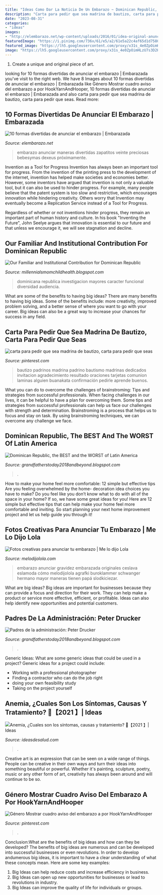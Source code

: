 ```yaml
---
title: "Ideas Como Dar La Noticia De Un Embarazo ~ Dominican Republic, The Best And The Worst Of Latin America"
description: "Carta para pedir que sea madrina de bautizo, carta para pedir que seas"
date: "2023-08-31"
categories:
- "ideas"
images:
- "http://elembarazo.net/wp-content/uploads/2016/01/idea-original-anunciar-embarazo.jpg"
featuredImage: "https://i.pinimg.com/736x/61/e5/a2/61e5a22c4af65d1d7580ec54a72e0464.jpg"
featured_image: "https://lh5.googleusercontent.com/proxy/x31s_4e0ZpOimHLzU7s3D2HWqZoth7xcheYU3bTOPJrCHSUVadBC6uQ5C8yQBv7KUsxUjEeFTEE0BXuCyv15F-AE1Us=w1200-h630-n-k-no-nu"
image: "https://lh5.googleusercontent.com/proxy/x31s_4e0ZpOimHLzU7s3D2HWqZoth7xcheYU3bTOPJrCHSUVadBC6uQ5C8yQBv7KUsxUjEeFTEE0BXuCyv15F-AE1Us=w1200-h630-n-k-no-nu"
---
```



1. Create a unique and original piece of art.

	

		
looking for 10 formas divertidas de anunciar el embarazo | Embarazada you've visit to the right web. We have 8 Images about 10 formas divertidas de anunciar el embarazo | Embarazada like Género Mostrar cuadro aviso del embarazo a por HookYarnAndHooper, 10 formas divertidas de anunciar el embarazo | Embarazada and also carta para pedir que sea madrina de bautizo, carta para pedir que seas. Read more:
		
    
## 10 Formas Divertidas De Anunciar El Embarazo | Embarazada

<img loading=lazy src="http://elembarazo.net/wp-content/uploads/2016/01/idea-original-anunciar-embarazo.jpg" onerror="this.onerror=null;this.src='https://tse3.mm.bing.net/th?id=OIP.8xwBFTbAieIro0QdvvAtxAHaFS&amp;pid=15.1';" alt="10 formas divertidas de anunciar el embarazo | Embarazada">

_Source: elembarazo.net_

>embarazo anunciar maneras divertidas zapatitos veinte preciosas bebesymas dexeus próximamente. 

	

Invention as a Tool for Progress
Invention has always been an important tool for progress. From the invention of the printing press to the development of the internet, invention has helped make societies and economies better. 
However, some inventors have argued that invention is not only a valuable tool, but it can also be used to hinder progress. For example, many people believe that the patent system is too slow and restrictive, which encourages innovation while hindering creativity. Others worry that Invention may eventually become a Replication Service instead of a Tool for Progress.

Regardless of whether or not inventions hinder progress, they remain an important part of human history and culture. In his book "Inventing the Future", John Seelye argues that innovation is essential to our future and that unless we encourage it, we will see stagnation and decline.

    
## Our Familiar And Institutional Contribution For Dominican Republic

<img loading=lazy src="https://lh6.googleusercontent.com/proxy/t1VB112Swc7xzDz-uu3DonDLM7B1yfsMxZ8st4bIE70WZSlF36LxZvtyL-d_DAaUgIL22gcp4ZFW_o24iLbOe9FPwPs=w1200-h630-n-k-no-nu" onerror="this.onerror=null;this.src='https://tse2.mm.bing.net/th?id=OIP.2wjBk8SBQGIS8Mx2owY5ZwHaFj&amp;pid=15.1';" alt="Our Familiar and Institutional Contribution for Dominican Republic">

_Source: millennialsmomchildhealth.blogspot.com_

>dominicana republica investigacion mayores caracter funcional diversidad audiencia. 

	

What are some of the benefits to having big ideas?
There are many benefits to having big ideas. Some of the benefits include: more creativity, improved problem solving, and a better sense of where you want to go with your career. Big ideas can also be a great way to increase your chances for success in any field.

    
## Carta Para Pedir Que Sea Madrina De Bautizo, Carta Para Pedir Que Seas

<img loading=lazy src="https://i.pinimg.com/736x/61/e5/a2/61e5a22c4af65d1d7580ec54a72e0464.jpg" onerror="this.onerror=null;this.src='https://tse1.mm.bing.net/th?id=OIP.TpXFLEu1AjSP0eCafOV59QHaLB&amp;pid=15.1';" alt="carta para pedir que sea madrina de bautizo, carta para pedir que seas">

_Source: pinterest.com_

>bautizo padrinos madrina padrino bautismo madrinas dedicados invitacion agradecimiento resultado oraciones tarjetas comunion laminas alguien buanakata confirmación pedirle aprende buenos. 

	

What you can do to overcome the challenges of brainstroming: Tips and strategies from successful professionals.
When facing challenges in our lives, it can be helpful to have a plan for overcoming them. Some tips and strategies from successful professionals can help us face our challenges with strength and determination. Brainstroming is a process that helps us to focus and stay on task. By using brainstroming techniques, we can overcome any challenge we face.

    
## Dominican Republic, The BEST And The WORST Of Latin America

<img loading=lazy src="https://lh5.googleusercontent.com/proxy/gHzrQkejXTfOkT-mXJxvMu27Z1_Yg5v2-pExqBLJvx_x9tuBEfnhzG6Y-M1wuFAIZ4JruPvZlnEdRmEu7-9rTerJfI4=w1200-h630-n-k-no-nu" onerror="this.onerror=null;this.src='https://tse3.mm.bing.net/th?id=OIP.Q2zeJDmf8MusbF1KwCvXtgHaFj&amp;pid=15.1';" alt="Dominican Republic, the BEST and the WORST of Latin America">

_Source: grandfatherstoday2018andbeyond.blogspot.com_

>. 

	

How to make your home feel more comfortable: 12 simple but effective tips
Are you feeling overwhelmed by the home- decoration idea choices you have to make? Do you feel like you don’t know what to do with all of the space in your home? If so, we have some great ideas for you! Here are 12 simple but effective tips that can help make your home feel more comfortable and inviting. So start planning your next home improvement project and let us help guide you through it!

    
## Fotos Creativas Para Anunciar Tu Embarazo | Me Lo Dijo Lola

<img loading=lazy src="http://www.melodijolola.com/media/files/field/image/imperdibles.jpg" onerror="this.onerror=null;this.src='https://tse1.mm.bing.net/th?id=OIP.GKDFG9Gu0BLg5LEuIqm2wQHaFq&amp;pid=15.1';" alt="Fotos creativas para anunciar tu embarazo | Me lo dijo Lola">

_Source: melodijolola.com_

>embarazo anunciar gravidez embarazada originales ceslava eslamoda cómo melodijolola agrafki buroklammer schwanger hermano mayor maneras tienen papá slodkiciezar. 

	

What are big ideas?
Big ideas are important for businesses because they can provide a focus and direction for their work. They can help make a product or service more effective, efficient, or profitable. Ideas can also help identify new opportunities and potential customers.

    
## Padres De La Administración: Peter Drucker

<img loading=lazy src="https://lh5.googleusercontent.com/proxy/x31s_4e0ZpOimHLzU7s3D2HWqZoth7xcheYU3bTOPJrCHSUVadBC6uQ5C8yQBv7KUsxUjEeFTEE0BXuCyv15F-AE1Us=w1200-h630-n-k-no-nu" onerror="this.onerror=null;this.src='https://tse1.mm.bing.net/th?id=OIP.FDxXQaobmLqkE96ONx6GjwHaFj&amp;pid=15.1';" alt="Padres de la administración: Peter Drucker">

_Source: grandfatherstoday2018andbeyond.blogspot.com_

>. 

	

Generic Ideas: What are some generic ideas that could be used in a project?
Generic ideas for a project could include: 
- Working with a professional photographer 
- Finding a contractor who can do the job right 
- doing your own feasibility study 
- Taking on the project yourself

    
## Anemia, ¿Cuales Son Los Síntomas, Causas Y Tratamiento? 🥇【2021 】| Ideas

<img loading=lazy src="https://ideasdesalud.com/wp-content/uploads/anemia-cuales-son-los-sintomas-causas-y-tratamiento.jpg" onerror="this.onerror=null;this.src='https://tse3.mm.bing.net/th?id=OIP.eZsLYW_vG_vVnGrYRrqu7gHaEK&amp;pid=15.1';" alt="Anemia, ¿Cuales son los síntomas, causas y tratamiento? 🥇【2021 】| Ideas">

_Source: ideasdesalud.com_

>. 

	

Creative art is an expression that can be seen on a wide range of things. People can be creative in their own ways and turn their ideas into something beautiful or powerful. Whether it's painting, sculpture, poetry, music or any other form of art, creativity has always been around and will continue to be so.

    
## Género Mostrar Cuadro Aviso Del Embarazo A Por HookYarnAndHooper

<img loading=lazy src="https://i.pinimg.com/originals/2f/50/10/2f501016bccaa91afd6dc660069b06f1.jpg" onerror="this.onerror=null;this.src='https://tse4.mm.bing.net/th?id=OIP.zjP3BeoN3GVaG50MCe0dcgHaHa&amp;pid=15.1';" alt="Género Mostrar cuadro aviso del embarazo a por HookYarnAndHooper">

_Source: pinterest.com_

>. 

	

Conclusion:What are the benefits of big ideas and how can they be developed?
The benefits of big ideas are numerous and can be developed into successful businesses or even revolutions. In order to develop andumerous big ideas, it is important to have a clear understanding of what these concepts mean. Here are some key examples: 
1. Big Ideas can help reduce costs and increase efficiency in business. 
2. Big Ideas can open up new opportunities for businesses or lead to revolutions in industry. 
3. Big Ideas can improve the quality of life for individuals or groups.

